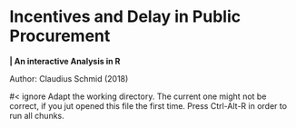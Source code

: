 # Incentives and Delay in Public Procurement
**| An interactive Analysis in R**

Author: Claudius Schmid (2018)

#< ignore
Adapt the working directory. The current one might not be correct, if you jut opened this file the first time. Press Ctrl-Alt-R in order to run all chunks.






































































































































































